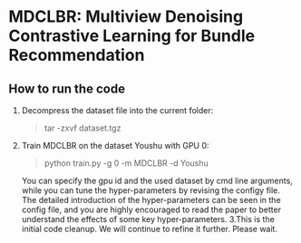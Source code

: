 # MDCLBR: Multiview Denoising Contrastive Learning  for Bundle Recommendation
## How to run the code
1. Decompress the dataset file into the current folder: 

   > tar -zxvf dataset.tgz

2. Train MDCLBR on the dataset Youshu with GPU 0: 

   > python train.py -g 0 -m MDCLBR -d Youshu

   You can specify the gpu id and the used dataset by cmd line arguments, while you can tune the hyper-parameters by revising the configy file. The detailed introduction of the hyper-parameters can be seen in the config file, and you are highly encouraged to read the paper to better understand the effects of some key hyper-parameters.
3.This is the initial code cleanup. We will continue to refine it further. Please wait.
